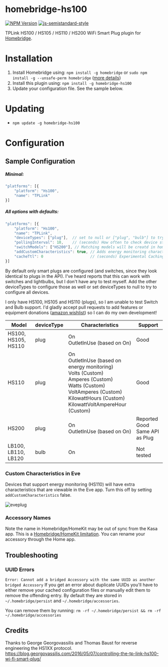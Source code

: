 # homebridge-hs100
[![NPM Version](https://img.shields.io/npm/v/homebridge-hs100.svg)](https://www.npmjs.com/package/homebridge-hs100)
[![js-semistandard-style](https://img.shields.io/badge/code%20style-semistandard-brightgreen.svg?style=flat-square)](https://github.com/Flet/semistandard)

TPLink HS100 / HS105 / HS110 / HS200 WiFi Smart Plug plugin for [Homebridge](https://github.com/nfarina/homebridge).

# Installation

1. Install Homebridge using: `npm install -g homebridge` or `sudo npm install -g --unsafe-perm homebridge` ([more details](https://github.com/nfarina/homebridge#installation))
2. Install this plugin using: `npm install -g homebridge-hs100`
3. Update your configuration file. See the sample below.

# Updating

- `npm update -g homebridge-hs100`

# Configuration

## Sample Configuration

##### Minimal:
```js
"platforms": [{
    "platform": "Hs100",
    "name": "TPLink"
}]
```

##### All options with defaults:
```js
"platforms": [{
    "platform": "Hs100",
    "name": "TPLink",
    "deviceTypes": ["plug"],  // set to null or ["plug", "bulb"] to try to use all TPLink device types
    "pollingInterval": 10,    // (seconds) How often to check device status in the background
    "switchModels": ["HS200"], // Matching models will be creatd in homekit as a switch instead of an outlet
    "addCustomCharacteristics": true, // Adds energy monitoring characteristics viewable in Eve app.
    "cacheTtl": 0                     // (seconds) Experimental Caching Mode, off by default
}]
```

By default only smart plugs are configured (and switches, since they look identical to plugs in the API). I've heard reports that this can work with switches and lightbulbs, but I don't have any to test myself. Add the other deviceTypes to configure those as well or set deviceTypes to null to try to configure all devices.

I only have HS100, HS105 and HS110 (plugs), so I am unable to test Switch and Bulb support. I'd gladly accept pull requests to add features or equipment donations ([amazon wishlist](http://a.co/bw0EfsB)) so I can do my own development!

| Model               | deviceType | Characteristics | Support                 |
|---------------------|------------|-----------------|-------------------------|
| HS100, HS105, HS110 | plug       | On <br /> OutletInUse (based on On) | Good |
| HS110               | plug       | On <br /> OutletInUse (based on energy monitoring)<br />Volts (Custom)<br />Amperes (Custom)<br />Watts (Custom)<br />VoltAmperes (Custom)<br />KilowattHours (Custom)<br />KilowattVoltAmpereHour (Custom) | Good |
| HS200               | plug       | On <br />OutletInUse (based on On) | Reported Good <br /> Same API as Plug |
| LB100, LB110, LB120 | bulb       | On | Not tested |

### Custom Characteristics in Eve
Devices that support energy monitoring (HS110) will have extra characteristics that are viewable in the Eve app. Turn this off by setting `addCustomCharacteristics` false.

![eveplug](https://user-images.githubusercontent.com/1383980/30236344-5ca0e866-94cc-11e7-9cf7-bb5632291082.png)

### Accessory Names
Note the name in Homebridge/HomeKit may be out of sync from the Kasa app. This is a [Homebridge/HomeKit limitation](https://github.com/nfarina/homebridge#limitations). You can rename your accessory through the Home app.

## Troubleshooting
### UUID Errors
`Error: Cannot add a bridged Accessory with the same UUID as another bridged Accessory`
If you get an error about duplicate UUIDs you'll have to either remove your cached configuration files or manually edit them to remove the offending entry. By default they are stored in `~/.homebridge/persist` and `~/.homebridge/accessories`.

You can remove them by running:
`rm -rf ~/.homebridge/persist && rm -rf ~/.homebridge/accessories`

## Credits
Thanks to George Georgovassilis and Thomas Baust for reverse engineering the HS1XX protocol.
https://blog.georgovassilis.com/2016/05/07/controlling-the-tp-link-hs100-wi-fi-smart-plug/
